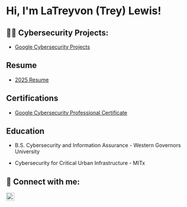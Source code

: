 <h1>Hi, I'm LaTreyvon (Trey) Lewis! </h1>

<h2>👨‍💻 Cybersecurity Projects:</h2>

- [Google Cybersecurity Projects](https://onedrive.live.com/?id=7E1C3247837EA455%21s2bca39e89ea841d0bec5564f5c72f46a&cid=7E1C3247837EA455)

<h2>Resume</h2>

- [2025 Resume](https://docs.google.com/document/d/1GjkGQV5sf32ptrrkQ_IXPqHiQRbNcgG_Eaxouo515Zk/edit?usp=sharing)
  
<h2>Certifications</h2>


- [Google Cybersecurity Professional Certificate](https://coursera.org/share/bbd55bea6f0467e9645b4ea90cce2d03)

<h2>Education</h2>

-  B.S. Cybersecurity and Information Assurance - Western Governors University 

- Cybersecurity for Critical Urban Infrastructure - MITx


<h2> 🤳 Connect with me:</h2>



[<img align="left" alt="JoshMadakor | LinkedIn" width="22px" src="https://cdn.jsdelivr.net/npm/simple-icons@v3/icons/linkedin.svg" />][linkedin]

[linkedin]:https://www.linkedin.com/in/latreyvonlewis/

<!--




-->

